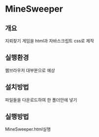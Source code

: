 # MineSweeper

## 개요
지뢰찾기 게임을 html과 자바스크립트 css로 제작

## 실행환경
웹브라우저 대부분으로 예상

## 설치방법
파일들을 다운로드하여 한 폴더안에 넣기

## 실행방법
MineSweeper.html실행

